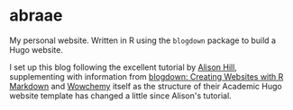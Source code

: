 # abraae

My personal website. Written in R using the `blogdown` package to build a Hugo website.

I set up this blog following the excellent tutorial by [Alison Hill](https://alison.rbind.io/blog/2020-12-new-year-new-blogdown/), supplementing with information from [blogdown: Creating Websites with R Markdown](https://bookdown.org/yihui/blogdown/) and [Wowchemy](https://wowchemy.com/docs/getting-started/customization/) itself as the structure of their Academic Hugo website template has changed a little since Alison's tutorial.
